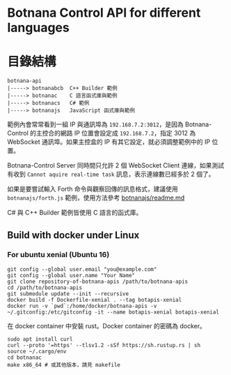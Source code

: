 # Botnana Control API for different languages

# 目錄結構

    botnana-api
    |-----> botnanabcb  C++ Builder 範例 
	|-----> botnanac    C 語言函式庫與範例
    |-----> botnanacs   C# 範例 
    |-----> botnanajs   JavaScript 函式庫與範例

範例內會常常看到一組 IP 與通訊埠為 `192.168.7.2:3012`，是因為 Botnana-Control 的主控合的網路 IP 位置會設定成 `192.168.7.2`，指定 3012 為 WebSocket 通訊埠。如果主控盒的 IP 有其它設定，就必須調整範例中的 IP 位置。

Botnana-Control Server 同時間只允許 2 個 WebSocket Client 連線，如果測試有收到 `Cannot aquire real-time task` 訊息，表示連線數已經多於 2 個了。

如果是要嘗試輸入 Forth 命令與觀察回傳的訊息格式，建議使用 `botnanajs/forth.js` 範例，使用方法參考 [botnanajs/readme.md](./botnanajs/readme.md)

C# 與 C++ Builder 範例皆使用 C 語言的函式庫。

## Build with docker under Linux

### For ubuntu xenial (Ubuntu 16)

```
git config --global user.email "you@example.com"
git config --global user.name "Your Name"
git clone repository-of-botnana-apis /path/to/botnana-apis
cd /path/to/botnana-apis
git submodule update --init --recursive
docker build -f Dockerfile-xenial . --tag botapis-xenial
docker run -v `pwd`:/home/docker/botnana-apis -v ~/.gitconfig:/etc/gitconfig -it --name botapis-xenial botapis-xenial
```

在 docker container 中安裝 rust。Docker container 的密碼為 docker。

```
sudo apt install curl
curl --proto '=https' --tlsv1.2 -sSf https://sh.rustup.rs | sh
source ~/.cargo/env
cd botnanac
make x86_64 # 或其他版本，請見 makefile
```
